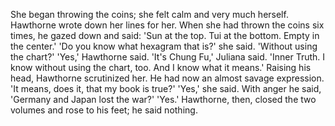 She began throwing the coins; she felt calm and very much herself. Hawthorne wrote down her
lines for her. When she had thrown the coins six times, he gazed down and said:
'Sun at the top. Tui at the bottom. Empty in the center.'
'Do you know what hexagram that is?' she said. 'Without using the chart?'
'Yes,' Hawthorne said.
'It's Chung Fu,' Juliana said. 'Inner Truth. I know without using the chart, too. And I know what
it means.'
Raising his head, Hawthorne scrutinized her. He had now an almost savage expression. 'It
means, does it, that my book is true?'
'Yes,' she said.
With anger he said, 'Germany and Japan lost the war?'
'Yes.'
Hawthorne, then, closed the two volumes and rose to his feet; he said nothing.
